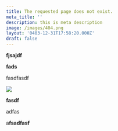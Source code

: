 ```yaml
---
title: The requested page does not exist.
meta_title: ''
description: this is meta description
image: /images/404.png
layout: '0403-12-31T17:58:20.000Z'
draft: false
---
```

**fjsajdf**

**fads**

fasdfasdf

![](/images/brands/2.png)

**fasdf**

adfas

a**fsadfasf**
